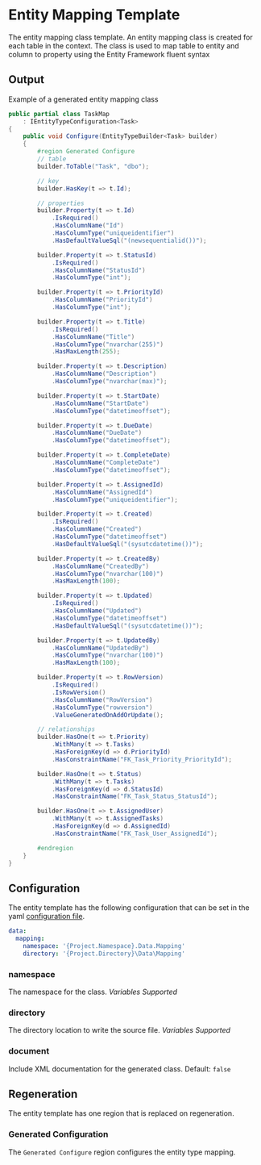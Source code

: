 # Entity Mapping Template

The entity mapping class template.  An entity mapping class is created for each table in the context.  The class is used to map table to entity and column to property using the Entity Framework fluent syntax

## Output

Example of a generated entity mapping class

```C#
public partial class TaskMap
    : IEntityTypeConfiguration<Task>
{
    public void Configure(EntityTypeBuilder<Task> builder)
    {
        #region Generated Configure
        // table
        builder.ToTable("Task", "dbo");

        // key
        builder.HasKey(t => t.Id);

        // properties
        builder.Property(t => t.Id)
            .IsRequired()
            .HasColumnName("Id")
            .HasColumnType("uniqueidentifier")
            .HasDefaultValueSql("(newsequentialid())");

        builder.Property(t => t.StatusId)
            .IsRequired()
            .HasColumnName("StatusId")
            .HasColumnType("int");

        builder.Property(t => t.PriorityId)
            .HasColumnName("PriorityId")
            .HasColumnType("int");

        builder.Property(t => t.Title)
            .IsRequired()
            .HasColumnName("Title")
            .HasColumnType("nvarchar(255)")
            .HasMaxLength(255);

        builder.Property(t => t.Description)
            .HasColumnName("Description")
            .HasColumnType("nvarchar(max)");

        builder.Property(t => t.StartDate)
            .HasColumnName("StartDate")
            .HasColumnType("datetimeoffset");

        builder.Property(t => t.DueDate)
            .HasColumnName("DueDate")
            .HasColumnType("datetimeoffset");

        builder.Property(t => t.CompleteDate)
            .HasColumnName("CompleteDate")
            .HasColumnType("datetimeoffset");

        builder.Property(t => t.AssignedId)
            .HasColumnName("AssignedId")
            .HasColumnType("uniqueidentifier");

        builder.Property(t => t.Created)
            .IsRequired()
            .HasColumnName("Created")
            .HasColumnType("datetimeoffset")
            .HasDefaultValueSql("(sysutcdatetime())");

        builder.Property(t => t.CreatedBy)
            .HasColumnName("CreatedBy")
            .HasColumnType("nvarchar(100)")
            .HasMaxLength(100);

        builder.Property(t => t.Updated)
            .IsRequired()
            .HasColumnName("Updated")
            .HasColumnType("datetimeoffset")
            .HasDefaultValueSql("(sysutcdatetime())");

        builder.Property(t => t.UpdatedBy)
            .HasColumnName("UpdatedBy")
            .HasColumnType("nvarchar(100)")
            .HasMaxLength(100);

        builder.Property(t => t.RowVersion)
            .IsRequired()
            .IsRowVersion()
            .HasColumnName("RowVersion")
            .HasColumnType("rowversion")
            .ValueGeneratedOnAddOrUpdate();

        // relationships
        builder.HasOne(t => t.Priority)
            .WithMany(t => t.Tasks)
            .HasForeignKey(d => d.PriorityId)
            .HasConstraintName("FK_Task_Priority_PriorityId");

        builder.HasOne(t => t.Status)
            .WithMany(t => t.Tasks)
            .HasForeignKey(d => d.StatusId)
            .HasConstraintName("FK_Task_Status_StatusId");

        builder.HasOne(t => t.AssignedUser)
            .WithMany(t => t.AssignedTasks)
            .HasForeignKey(d => d.AssignedId)
            .HasConstraintName("FK_Task_User_AssignedId");

        #endregion
    }
}
```

## Configuration

The entity template has the following configuration that can be set in the yaml [configuration file](../configuration.md).

```YAML
data:
  mapping:
    namespace: '{Project.Namespace}.Data.Mapping'
    directory: '{Project.Directory}\Data\Mapping'
```

### namespace

The namespace for the class. *Variables Supported*

### directory

The directory location to write the source file. *Variables Supported*

### document

Include XML documentation for the generated class.  Default: `false`

## Regeneration

The entity template has one region that is replaced on regeneration.

### Generated Configuration

The `Generated Configure` region configures the entity type mapping.  
